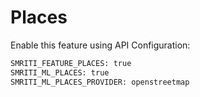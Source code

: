 # Places

Enable this feature using API Configuration:
```bash
SMRITI_FEATURE_PLACES: true
SMRITI_ML_PLACES: true
SMRITI_ML_PLACES_PROVIDER: openstreetmap
```
